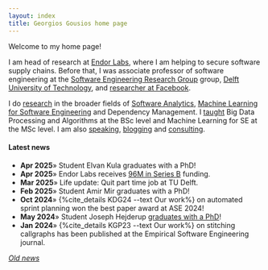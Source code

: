 ```yaml
---
layout: index
title: Georgios Gousios home page
---
```


Welcome to my home page!

I am head of research at [Endor Labs](https://www.endorlabs.com),
where I am helping to secure software supply chains.
Before that, I was associate professor of software engineering at the
[Software Engineering Research Group](http://se.ewi.tudelft.nl) group,
[Delft University of Technology](http://www.tudelft.nl),
and [researcher at Facebook](https://research.facebook.com/people/).

I do [research](research.html) in the broader fields of
[Software Analytics](https://se.ewi.tudelft.nl/research-lines/software-analytics/),
[Machine Learning for Software Engineering](https://se.ewi.tudelft.nl/research-lines/ml4se/)
and Dependency Management.
I [taught](teaching.html) Big Data Processing and Algorithms
at the BSc level and Machine Learning for SE at the MSc level.
I am also [speaking](talks.html), [blogging](/blog/) and [consulting](consulting.html).

#### Latest news

* **Apr 2025**&raquo; Student Elvan Kula graduates with a PhD!
* **Apr 2025**&raquo; Endor Labs receives [96M in Series B](https://www.linkedin.com/posts/gousiosg_today-is-a-big-day-at-endor-labs-not-only-activity-7320816376359649282-A2cY) funding.
* **Mar 2025**&raquo; Life update: Quit part time job at TU Delft.
* **Feb 2025**&raquo; Student Amir Mir graduates with a PhD!
* **Oct 2024**&raquo; {%cite_details KDG24 --text Our work%} on automated sprint planning won the best paper award at ASE 2024!
* **May 2024**&raquo; Student Joseph Hejderup [graduates with a PhD](https://www.linkedin.com/posts/josephhejderup_phddefense-milestone-kudos-activity-7191719985432444928-tTm1)!
* **Jan 2024**&raquo; {%cite_details KGP23 --text Our work%} on stitching callgraphs has been published at the Empirical Software Engineering journal.

_[Old news](oldnews.html)_

